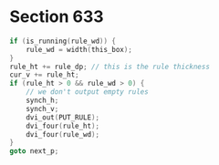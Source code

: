 # Section 633

```c << Output a rule in a vlist, |goto next_p| >>=
if (is_running(rule_wd)) {
    rule_wd = width(this_box);
}
rule_ht += rule_dp; // this is the rule thickness
cur_v += rule_ht;
if (rule_ht > 0 && rule_wd > 0) {
    // we don't output empty rules
    synch_h;
    synch_v;
    dvi_out(PUT_RULE);
    dvi_four(rule_ht);
    dvi_four(rule_wd);
}
goto next_p;
```
